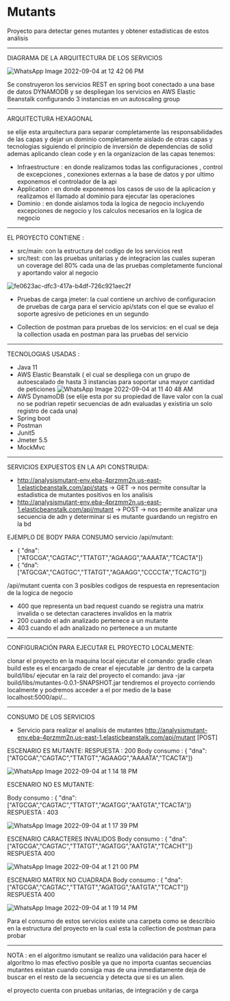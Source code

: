# Mutants
Proyecto para detectar genes mutantes y obtener estadísticas de estos análisis

-----------------------------------------------------------------------------------------------------------------------------------------------------------
DIAGRAMA DE LA ARQUITECTURA DE LOS SERVICIOS

![WhatsApp Image 2022-09-04 at 12 42 06 PM](https://user-images.githubusercontent.com/51482164/188326524-6119c46f-53c9-4d51-9b59-790e14da24c5.jpeg)

Se construyeron los servicios REST en spring boot conectado a una base de datos DYNAMODB y se despliegan los servicios en AWS Elastic Beanstalk configurando 3 instancias en un autoscaling group 

-----------------------------------------------------------------------------------------------------------------------------------------------------------
ARQUITECTURA HEXAGONAL

se elije esta arquitectura para separar completamente las responsabilidades de las capas y dejar un dominio completamente aislado de otras capas y tecnologias siguiendo el principio de inversión de dependencias de solid ademas aplicando clean code y en la organizacion de las capas tenemos:

* Infraestructure : en donde realizamos todas las configuraciones , control de excepciones , conexiones externas a la base de datos y por ultimo exponemos el controlador de la api
* Application : en donde exponemos los casos de uso de la aplicacion y realizamos el llamado al dominio para ejecutar las operaciones
* Dominio : en donde aislamos toda la logica de negocio incluyendo excepciones de negocio y los calculos necesarios en la logica de negocio

-----------------------------------------------------------------------------------------------------------------------------------------------------------
EL PROYECTO CONTIENE :

- src/main: con la estructura del codigo de los servicios rest
- src/test: con las pruebas unitarias y de integracion las cuales superan un coverage del 80% cada una de las pruebas completamente funcional y aportando valor al negocio

![fe0623ac-dfc3-417a-b4df-726c921aec2f](https://user-images.githubusercontent.com/51482164/188326962-106b728d-bbb2-483e-b1b1-27d26db0dea7.jpg)

- Pruebas de carga jmeter: la cual contiene un archivo de configuracion de pruebas de carga para el servicio api/stats con el que se evaluo el soporte agresivo de peticiones en un segundo

- Collection de postman para pruebas de los servicios: en el cual se deja la collection usada en postman para las pruebas del servicio

-----------------------------------------------------------------------------------------------------------------------------------------------------------
TECNOLOGIAS USADAS :

- Java 11
- AWS Elastic Beanstalk ( el cual se despliega con un grupo de autoescalado de hasta 3 instancias para soportar una mayor cantidad de peticiones 
![WhatsApp Image 2022-09-04 at 11 40 48 AM](https://user-images.githubusercontent.com/51482164/188324620-7b76e09a-716e-488a-8402-686c91df7dd0.jpeg)
- AWS DynamoDB (se elije esta por su propiedad de llave valor con la cual no se podrian repetir secuencias de adn evaluadas y existiria un solo registro de cada una)
- Spring boot
- Postman
- Junit5
- Jmeter 5.5
- MockMvc

-----------------------------------------------------------------------------------------------------------------------------------------------------------
SERVICIOS EXPUESTOS EN LA API CONSTRUIDA:

* http://analysismutant-env.eba-4przmm2n.us-east-1.elasticbeanstalk.com/api/stats   -> GET -> nos permite consultar la estadistica de mutantes positivos en los analisis
* http://analysismutant-env.eba-4przmm2n.us-east-1.elasticbeanstalk.com/api/mutant  -> POST -> nos permite analizar una secuencia de adn y determinar si es mutante guardando un registro en la bd 

EJEMPLO DE BODY PARA CONSUMO servicio /api/mutant: 
* { "dna":["ATGCGA","CAGTAC","TTATGT","AGAAGG","AAAATA","TCACTA"]}
* { “dna”:["ATGCGA","CAGTGC","TTATGT","AGAAGG","CCCCTA","TCACTG"]}

/api/mutant cuenta con 3 posibles codigos de respuesta en representacion de la logica de negocio
* 400 que representa un bad request cuando se registra una matrix invalida o se detectan caracteres invalidos en la matrix
* 200 cuando el adn analizado pertenece a un mutante
* 403 cuando el adn analizado no pertenece a un mutante

-----------------------------------------------------------------------------------------------------------------------------------------------------------
CONFIGURACIÓN PARA EJECUTAR EL PROYECTO LOCALMENTE:

clonar el proyecto en la maquina local
ejecutar el comando: gradle clean build este es el encargado de crear el ejecutable .jar dentro de la carpeta build/libs/
ejecutar en la raiz del proyecto el comando: java -jar build/libs/mutantes-0.0.1-SNAPSHOT.jar
tendremos el proyecto corriendo localmente y podremos acceder a el por medio de la base localhost:5000/api/...

-----------------------------------------------------------------------------------------------------------------------------------------------------------
CONSUMO DE LOS SERVICIOS 

* Servicio para realizar el analisis de mutantes
http://analysismutant-env.eba-4przmm2n.us-east-1.elasticbeanstalk.com/api/mutant  [POST]


ESCENARIO ES MUTANTE:
RESPUESTA : 200
Body consumo : { "dna":["ATGCGA","CAGTAC","TTATGT","AGAAGG","AAAATA","TCACTA"]}

![WhatsApp Image 2022-09-04 at 1 14 18 PM](https://user-images.githubusercontent.com/51482164/188327793-1c1e639b-ab2e-498b-81b5-f3c7df1363f6.jpeg)

ESCENARIO NO ES MUTANTE:

Body consumo : { "dna":["ATGCGA","CAGTAC","TTATGT","AGATGG","AATGTA","TCACTA"]}
RESPUESTA : 403

![WhatsApp Image 2022-09-04 at 1 17 39 PM](https://user-images.githubusercontent.com/51482164/188327835-254fd415-aabe-4ea8-b449-b7072d1c8683.jpeg)

ESCENARIO CARACTERES INVALIDOS
Body consumo : { "dna":["ATGCGA","CAGTAC","TTATGT","AGATGG","AATGTA","TCACHT"]}
RESPUESTA 400

![WhatsApp Image 2022-09-04 at 1 21 00 PM](https://user-images.githubusercontent.com/51482164/188327955-d310bce6-2812-4b48-bdff-e4ecade251bc.jpeg)


ESCENARIO MATRIX NO CUADRADA
Body consumo : { "dna":["ATGCGA","CAGTAC","TTATGT","AGATGG","AATGTA","TCACT"]}
RESPUESTA 400

![WhatsApp Image 2022-09-04 at 1 19 14 PM](https://user-images.githubusercontent.com/51482164/188327892-8c3aab21-318b-4fe6-8fee-2944e5d2e116.jpeg)

Para el consumo de estos servicios existe una carpeta como se describio en la estructura del proyecto en la cual esta la collection de postman para probar


-----------------------------------------------------------------------------------------------------------------------------------------------------------

NOTA : en el algoritmo ismutant se realizo una validación para hacer el algoritmo lo mas efectivo posible ya que no importa cuantas secuencias mutantes existan 
cuando consiga mas de una inmediatamente deja de buscar en el resto de la secuencia y detecta que si es un alien.

el proyecto cuenta con pruebas unitarias, de integración y de carga



